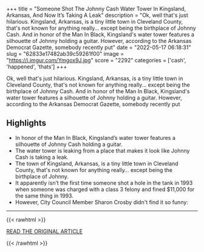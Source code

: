 +++
title = "Someone Shot The Johnny Cash Water Tower In Kingsland, Arkansas, And Now It’s Taking A Leak"
description = "Ok, well that's just hilarious. Kingsland, Arkansas, is a tiny little town in Cleveland County, that's not known for anything really... except being the birthplace of Johnny Cash. And in honor of the Man In Black, Kingsland's water tower features a silhouette of Johnny holding a guitar. However, according to the Arkansas Democrat Gazette, somebody recently put"
date = "2022-05-17 06:18:31"
slug = "62833e17482ab39c59261f00"
image = "https://i.imgur.com/Ymgox9J.jpg"
score = "2292"
categories = ['cash', 'happened', 'thats']
+++

Ok, well that's just hilarious. Kingsland, Arkansas, is a tiny little town in Cleveland County, that's not known for anything really... except being the birthplace of Johnny Cash. And in honor of the Man In Black, Kingsland's water tower features a silhouette of Johnny holding a guitar. However, according to the Arkansas Democrat Gazette, somebody recently put

## Highlights

- In honor of the Man In Black, Kingsland’s water tower features a silhouette of Johnny Cash holding a guitar.
- The water tower is leaking from a place that makes it look like Johnny Cash is taking a leak.
- The town of Kingsland, Arkansas, is a tiny little town in Cleveland County, that's not known for anything really… except being the birthplace of Johnny.
- It apparently isn’t the first time someone shot a hole in the tank in 1993 when someone was charged with a class 3 felony and fined $11,000 for the same thing in 1993.
- However, City Council Member Sharon Crosby didn't find it so funny:

---

{{< rawhtml >}}
  <p class="article-category">
    <a target="_blank" href="https://www.whiskeyriff.com/2022/05/15/someone-shot-the-johnny-cash-water-tower-in-kingsland-arkansas-and-now-its-taking-a-leak/">READ THE ORIGINAL ARTICLE</a>
  </p>
{{< /rawhtml >}}
